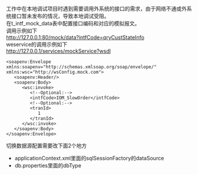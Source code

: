 工作中在本地调试项目时遇到需要调用外系统的接口的需求，由于网络不通或外系统接口暂未发布的情况，导致本地调试受阻。  
在t_intf_mock_data表中配置接口编码和对应的模拟报文。  
调用示例如下  
http://127.0.0.1:80/mock/data?intfCode=qryCustStateInfo  
weservice的调用示例如下  
http://127.0.0.1/services/mockService?wsdl
```$xslt
<soapenv:Envelope xmlns:soapenv="http://schemas.xmlsoap.org/soap/envelope/" xmlns:wsc="http://wsConfig.mock.com">
   <soapenv:Header/>
   <soapenv:Body>
      <wsc:invoke>
         <!--Optional:-->
         <intfCode>IOM_SlowOrder</intfCode>
         <!--Optional:-->
         <tranId>
         	1
         </tranId>
      </wsc:invoke>
   </soapenv:Body>
</soapenv:Envelope>
```
切换数据源配置需要改下面2个地方  
- applicationContext.xml里面的sqlSessionFactory的dataSource
- db.properties里面的dbType